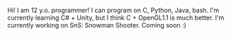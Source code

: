 Hi! I am 12 y.o. programmer! I can program on C, Python, Java, bash.
I'm currently learning C# + Unity, but I think C + OpenGL1.1 is much better.
I'm currently working on SnS: Snowman Shooter. Coming soon :)

<!---
Yarik0urWorld/Yarik0urWorld is a ✨ special ✨ repository because its `README.md` (this file) appears on your GitHub profile.
You can click the Preview link to take a look at your changes.
--->
